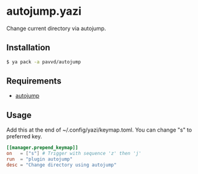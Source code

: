 # autojump.yazi
Change current directory via autojump.
## Installation

```bash
$ ya pack -a pavvd/autojump
```

## Requirements

- [autojump](https://github.com/wting/autojump)

## Usage

Add this at the end of ~/.config/yazi/keymap.toml.
You can change "s" to preferred key.

```toml
[[manager.prepend_keymap]]
on   = ["s"] # Trigger with sequence 'z' then 'j'
run  = "plugin autojump"
desc = "Change directory using autojump"
```
